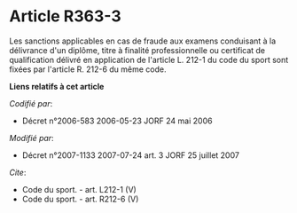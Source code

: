 # Article R363-3

Les sanctions applicables en cas de fraude aux examens conduisant à la délivrance d'un diplôme, titre à finalité
professionnelle ou certificat de qualification délivré en application de l'article L. 212-1 du code du sport sont fixées par
l'article R. 212-6 du même code.

**Liens relatifs à cet article**

_Codifié par_:

  - Décret n°2006-583 2006-05-23 JORF 24 mai 2006

_Modifié par_:

  - Décret n°2007-1133 2007-07-24 art. 3 JORF 25 juillet 2007

_Cite_:

  - Code du sport. - art. L212-1 (V)
  - Code du sport. - art. R212-6 (V)
